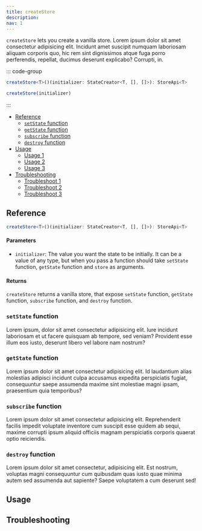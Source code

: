 ```yaml
---
title: createStore
description:
nav: 1
---
```


# createStore

`createStore` lets you create a vanilla store. Lorem ipsum dolor sit amet consectetur adipisicing
elit. Incidunt amet suscipit numquam laboriosam aliquam corporis quo, hic rem sint dignissimos
atque fuga porro perferendis, repellat, ducimus deserunt explicabo? Corrupti, in.

::: code-group

```ts [TypeScript]
createStore<T>()(initializer: StateCreator<T, [], []>): StoreApi<T>
```

```js [JavaScript]
createStore(initializer)
```

:::

- [Reference](#reference)
  - [`setState` function](#setstate-function)
  - [`getState` function](#getstate-function)
  - [`subscribe` function](#subscribe-function)
  - [`destroy` function](#destroy-function)
- [Usage](#usage)
  - [Usage 1](#usage-1)
  - [Usage 2](#usage-2)
  - [Usage 3](#usage-3)
- [Troubleshooting](#troubleshooting)
  - [Troubleshoot 1](#troubleshoot-1)
  - [Troubleshoot 2](#troubleshoot-2)
  - [Troubleshoot 3](#troubleshoot-3)

## Reference

```ts
createStore<T>()(initializer: StateCreator<T, [], []>): StoreApi<T>
```

#### Parameters

- `initializer`: The value you want the state to be initially. It can be a value of any type, but
  when you pass a function should take `setState` function, `getState` function and `store` as
  arguments.

#### Returns

`createStore` returns a vanilla store, that expose `setState` function, `getState` function,
`subscribe` function, and `destroy` function.

### `setState` function

Lorem ipsum, dolor sit amet consectetur adipisicing elit. Iure incidunt laboriosam et ut facere
quisquam ab tempore, sed veniam? Provident esse illum eos iusto, deserunt libero vel labore nam
nostrum?

### `getState` function

Lorem ipsum dolor sit amet consectetur adipisicing elit. Id laudantium alias molestias adipisci
incidunt culpa accusamus expedita perspiciatis fugiat, consequuntur saepe assumenda maxime sint
molestiae magni ipsam, praesentium quia temporibus?

### `subscribe` function

Lorem ipsum dolor sit amet consectetur adipisicing elit. Reprehenderit facilis impedit voluptate
inventore cum suscipit esse quidem ab sequi, maxime corrupti ipsum aliquid officiis magnam
perspiciatis corporis quaerat optio reiciendis.

### `destroy` function

Lorem ipsum dolor sit amet consectetur, adipisicing elit. Est nostrum, voluptas magni consequuntur
cum quibusdam quas iusto quae minima autem sed assumenda aut sapiente? Saepe voluptatem a cum
deserunt sed!

## Usage

## Troubleshooting

<style module>
#createstore:not(:has(a)) {
  display: none !important;
}
</style>
